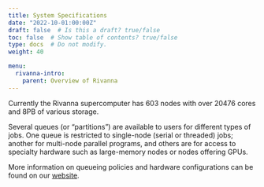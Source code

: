 ```yaml
---
title: System Specifications
date: "2022-10-01:00:00Z"
draft: false  # Is this a draft? true/false
toc: false  # Show table of contents? true/false
type: docs  # Do not modify.
weight: 40

menu:
  rivanna-intro:
    parent: Overview of Rivanna
---
```


Currently the Rivanna supercomputer has 603 nodes with over 20476 cores and 8PB of various storage.

Several queues (or “partitions”) are available to users for different types of jobs. One queue is restricted to single-node (serial or threaded) jobs; another for multi-node parallel programs, and others are for access to specialty hardware such as large-memory nodes or nodes offering GPUs.

More information on queueing policies and hardware configurations can be found on our [website](https://www.rc.virginia.edu/userinfo/rivanna/overview/).
